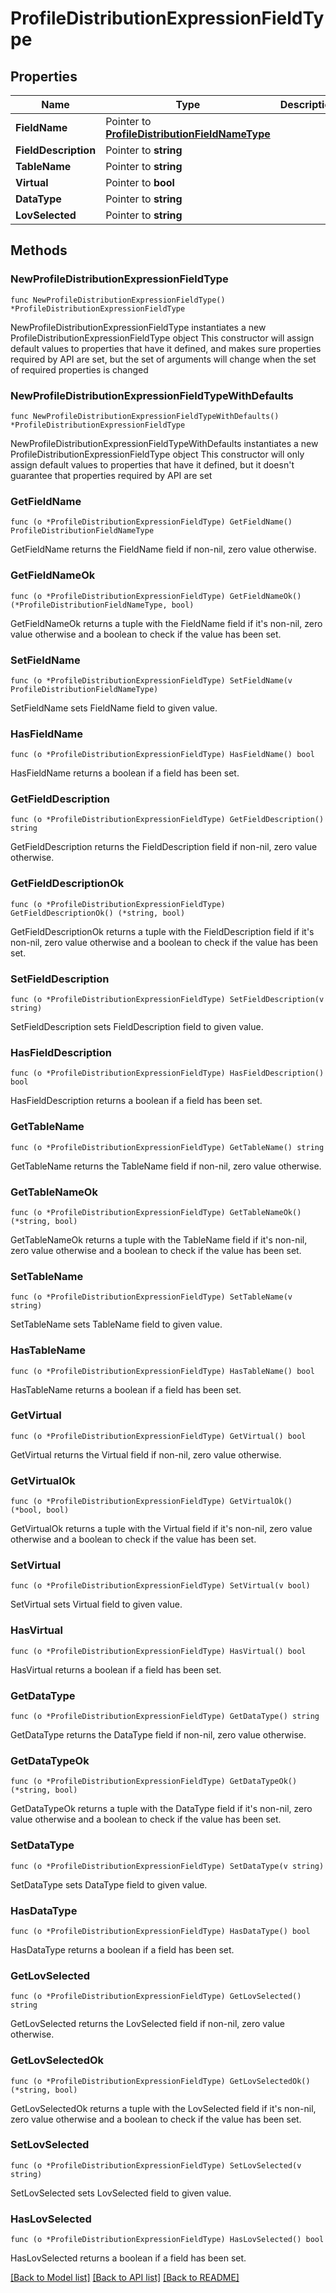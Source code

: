 # ProfileDistributionExpressionFieldType

## Properties

Name | Type | Description | Notes
------------ | ------------- | ------------- | -------------
**FieldName** | Pointer to [**ProfileDistributionFieldNameType**](ProfileDistributionFieldNameType.md) |  | [optional] 
**FieldDescription** | Pointer to **string** |  | [optional] 
**TableName** | Pointer to **string** |  | [optional] 
**Virtual** | Pointer to **bool** |  | [optional] 
**DataType** | Pointer to **string** |  | [optional] 
**LovSelected** | Pointer to **string** |  | [optional] 

## Methods

### NewProfileDistributionExpressionFieldType

`func NewProfileDistributionExpressionFieldType() *ProfileDistributionExpressionFieldType`

NewProfileDistributionExpressionFieldType instantiates a new ProfileDistributionExpressionFieldType object
This constructor will assign default values to properties that have it defined,
and makes sure properties required by API are set, but the set of arguments
will change when the set of required properties is changed

### NewProfileDistributionExpressionFieldTypeWithDefaults

`func NewProfileDistributionExpressionFieldTypeWithDefaults() *ProfileDistributionExpressionFieldType`

NewProfileDistributionExpressionFieldTypeWithDefaults instantiates a new ProfileDistributionExpressionFieldType object
This constructor will only assign default values to properties that have it defined,
but it doesn't guarantee that properties required by API are set

### GetFieldName

`func (o *ProfileDistributionExpressionFieldType) GetFieldName() ProfileDistributionFieldNameType`

GetFieldName returns the FieldName field if non-nil, zero value otherwise.

### GetFieldNameOk

`func (o *ProfileDistributionExpressionFieldType) GetFieldNameOk() (*ProfileDistributionFieldNameType, bool)`

GetFieldNameOk returns a tuple with the FieldName field if it's non-nil, zero value otherwise
and a boolean to check if the value has been set.

### SetFieldName

`func (o *ProfileDistributionExpressionFieldType) SetFieldName(v ProfileDistributionFieldNameType)`

SetFieldName sets FieldName field to given value.

### HasFieldName

`func (o *ProfileDistributionExpressionFieldType) HasFieldName() bool`

HasFieldName returns a boolean if a field has been set.

### GetFieldDescription

`func (o *ProfileDistributionExpressionFieldType) GetFieldDescription() string`

GetFieldDescription returns the FieldDescription field if non-nil, zero value otherwise.

### GetFieldDescriptionOk

`func (o *ProfileDistributionExpressionFieldType) GetFieldDescriptionOk() (*string, bool)`

GetFieldDescriptionOk returns a tuple with the FieldDescription field if it's non-nil, zero value otherwise
and a boolean to check if the value has been set.

### SetFieldDescription

`func (o *ProfileDistributionExpressionFieldType) SetFieldDescription(v string)`

SetFieldDescription sets FieldDescription field to given value.

### HasFieldDescription

`func (o *ProfileDistributionExpressionFieldType) HasFieldDescription() bool`

HasFieldDescription returns a boolean if a field has been set.

### GetTableName

`func (o *ProfileDistributionExpressionFieldType) GetTableName() string`

GetTableName returns the TableName field if non-nil, zero value otherwise.

### GetTableNameOk

`func (o *ProfileDistributionExpressionFieldType) GetTableNameOk() (*string, bool)`

GetTableNameOk returns a tuple with the TableName field if it's non-nil, zero value otherwise
and a boolean to check if the value has been set.

### SetTableName

`func (o *ProfileDistributionExpressionFieldType) SetTableName(v string)`

SetTableName sets TableName field to given value.

### HasTableName

`func (o *ProfileDistributionExpressionFieldType) HasTableName() bool`

HasTableName returns a boolean if a field has been set.

### GetVirtual

`func (o *ProfileDistributionExpressionFieldType) GetVirtual() bool`

GetVirtual returns the Virtual field if non-nil, zero value otherwise.

### GetVirtualOk

`func (o *ProfileDistributionExpressionFieldType) GetVirtualOk() (*bool, bool)`

GetVirtualOk returns a tuple with the Virtual field if it's non-nil, zero value otherwise
and a boolean to check if the value has been set.

### SetVirtual

`func (o *ProfileDistributionExpressionFieldType) SetVirtual(v bool)`

SetVirtual sets Virtual field to given value.

### HasVirtual

`func (o *ProfileDistributionExpressionFieldType) HasVirtual() bool`

HasVirtual returns a boolean if a field has been set.

### GetDataType

`func (o *ProfileDistributionExpressionFieldType) GetDataType() string`

GetDataType returns the DataType field if non-nil, zero value otherwise.

### GetDataTypeOk

`func (o *ProfileDistributionExpressionFieldType) GetDataTypeOk() (*string, bool)`

GetDataTypeOk returns a tuple with the DataType field if it's non-nil, zero value otherwise
and a boolean to check if the value has been set.

### SetDataType

`func (o *ProfileDistributionExpressionFieldType) SetDataType(v string)`

SetDataType sets DataType field to given value.

### HasDataType

`func (o *ProfileDistributionExpressionFieldType) HasDataType() bool`

HasDataType returns a boolean if a field has been set.

### GetLovSelected

`func (o *ProfileDistributionExpressionFieldType) GetLovSelected() string`

GetLovSelected returns the LovSelected field if non-nil, zero value otherwise.

### GetLovSelectedOk

`func (o *ProfileDistributionExpressionFieldType) GetLovSelectedOk() (*string, bool)`

GetLovSelectedOk returns a tuple with the LovSelected field if it's non-nil, zero value otherwise
and a boolean to check if the value has been set.

### SetLovSelected

`func (o *ProfileDistributionExpressionFieldType) SetLovSelected(v string)`

SetLovSelected sets LovSelected field to given value.

### HasLovSelected

`func (o *ProfileDistributionExpressionFieldType) HasLovSelected() bool`

HasLovSelected returns a boolean if a field has been set.


[[Back to Model list]](../README.md#documentation-for-models) [[Back to API list]](../README.md#documentation-for-api-endpoints) [[Back to README]](../README.md)


